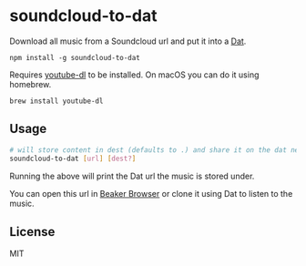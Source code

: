 # soundcloud-to-dat

Download all music from a Soundcloud url and put it into a [Dat](https://datproject.org/).

```
npm install -g soundcloud-to-dat
```

Requires [youtube-dl](https://rg3.github.io/youtube-dl/) to be installed. On macOS you can do it using homebrew.

```
brew install youtube-dl
```

## Usage

``` sh
# will store content in dest (defaults to .) and share it on the dat network
soundcloud-to-dat [url] [dest?]
```

Running the above will print the Dat url the music is stored under.

You can open this url in [Beaker Browser](https://beakerbrowser.com) or clone it using Dat to listen to the music.

## License

MIT
